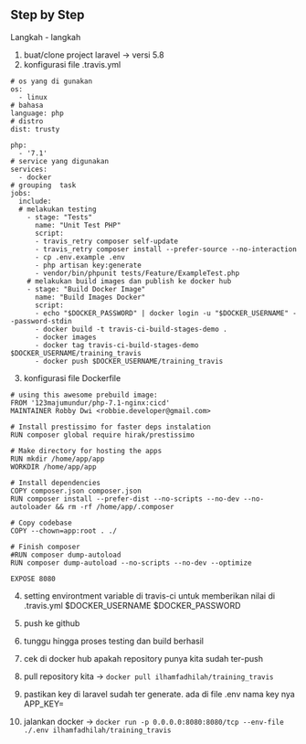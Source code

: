 ## Step by Step
Langkah - langkah

1. buat/clone project laravel -> versi 5.8
2. konfigurasi file .travis.yml
```
# os yang di gunakan
os:
  - linux
# bahasa
language: php
# distro 
dist: trusty

php:
  - '7.1'
# service yang digunakan
services:
  - docker
# grouping  task
jobs:
  include:
  # melakukan testing 
    - stage: "Tests"                
      name: "Unit Test PHP"  
      script: 
      - travis_retry composer self-update
      - travis_retry composer install --prefer-source --no-interaction
      - cp .env.example .env
      - php artisan key:generate
      - vendor/bin/phpunit tests/Feature/ExampleTest.php
    # melakukan build images dan publish ke docker hub
    - stage: "Build Docker Image"
      name: "Build Images Docker" 
      script:
      - echo "$DOCKER_PASSWORD" | docker login -u "$DOCKER_USERNAME" --password-stdin
      - docker build -t travis-ci-build-stages-demo .
      - docker images
      - docker tag travis-ci-build-stages-demo $DOCKER_USERNAME/training_travis
      - docker push $DOCKER_USERNAME/training_travis
```


3. konfigurasi file Dockerfile
```
# using this awesome prebuild image:
FROM '123majumundur/php-7.1-nginx:cicd'
MAINTAINER Robby Dwi <robbie.developer@gmail.com>

# Install prestissimo for faster deps instalation 
RUN composer global require hirak/prestissimo

# Make directory for hosting the apps
RUN mkdir /home/app/app
WORKDIR /home/app/app

# Install dependencies
COPY composer.json composer.json
RUN composer install --prefer-dist --no-scripts --no-dev --no-autoloader && rm -rf /home/app/.composer

# Copy codebase
COPY --chown=app:root . ./

# Finish composer
#RUN composer dump-autoload
RUN composer dump-autoload --no-scripts --no-dev --optimize

EXPOSE 8080
```
4. setting environtment variable di travis-ci untuk memberikan nilai di .travis.yml
$DOCKER_USERNAME
$DOCKER_PASSWORD

5. push ke github
6. tunggu hingga proses testing dan build berhasil
7. cek di docker hub apakah repository punya kita sudah ter-push
8. pull repository kita -> ```docker pull ilhamfadhilah/training_travis```
9. pastikan key di laravel sudah ter generate. ada di file .env nama key nya APP_KEY=
10. jalankan docker -> ```docker run -p 0.0.0.0:8080:8080/tcp --env-file ./.env ilhamfadhilah/training_travis```
